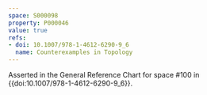 ```yaml
---
space: S000098
property: P000046
value: true
refs:
- doi: 10.1007/978-1-4612-6290-9_6
  name: Counterexamples in Topology
---
```


Asserted in the General Reference Chart for space #100 in
{{doi:10.1007/978-1-4612-6290-9_6}}.
